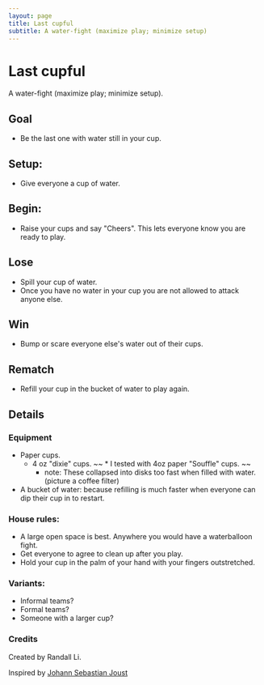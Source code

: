 ```yaml
---
layout: page
title: Last cupful
subtitle: A water-fight (maximize play; minimize setup)
---
```


# Last cupful

A water-fight (maximize play; minimize setup). 

## Goal
* Be the last one with water still in your cup. 

## Setup:
* Give everyone a cup of water.

## Begin:
* Raise your cups and say "Cheers". This lets everyone know you are ready to play.

## Lose
* Spill your cup of water.
* Once you have no water in your cup you are not allowed to attack anyone else.

## Win
* Bump or scare everyone else's water out of their cups.

## Rematch
* Refill your cup in the bucket of water to play again.

## Details

### Equipment
* Paper cups.
    * 4 oz "dixie" cups.
    ~~ * I tested with 4oz paper "Souffle" cups. ~~
       * note: These collapsed into disks too fast when filled with water. (picture a coffee filter)
* A bucket of water: because refilling is much faster when everyone can dip their cup in to restart.

### House rules: 
* A large open space is best. Anywhere you would have a waterballoon fight.
* Get everyone to agree to clean up after you play.
* Hold your cup in the palm of your hand with your fingers outstretched.

### Variants:
* Informal teams?
* Formal teams?
* Someone with a larger cup?

### Credits
Created by Randall Li.

Inspired by [Johann Sebastian Joust](http://www.jsjoust.com/)
